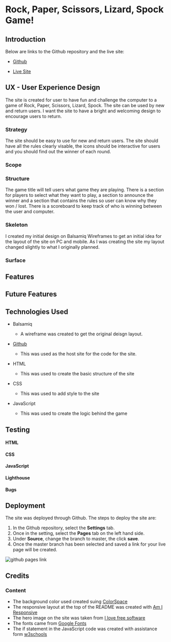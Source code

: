 # Rock, Paper, Scissors, Lizard, Spock Game!

## Introduction

Below are links to the Github repository and the live site:

* [Github](https://github.com/adrian-1990/CI-project-2-JavaScript)


* [Live Site](https://adrian-1990.github.io/CI-project-2-JavaScript/)



## UX - User Experience Design

The site is created for user to have fun and challenge the computer to a game of Rock, Paper, Scissors, Lizard, Spock. The site can be used by new and return users. I want the site to have a bright and welcoming design to encourage users to return.

### Strategy

The site should be easy to use for new and return users. The site should have all the rules clearly visable, the icons should be interactive for users and you should find out the winner of each round.

### Scope

### Structure

The game title will tell users what game they are playing. There is a section for players to select what they want to play, a section to announce the winner and a section that contains the rules so user can know why they won / lost. There is a scoreboard to keep track of who is winning between the user and computer.

### Skeleton

I created my initial design on Balsamiq Wireframes to get an initial idea for the layout of the site on PC and mobile. As I was creating the site my layout changed slightly to what I originally planned.

### Surface

## Features

## Future Features

## Technologies Used

* Balsamiq
  * A wireframe was created to get the original deisgn layout.

* [Github](https://github.com/)
  * This was used as the host site for the code for the site.

* HTML
  * This was used to create the basic structure of the site

* CSS
  * This was used to add style to the site

* JavaScript
  * This was used to create the logic behind the game

## Testing

#### HTML

#### CSS

#### JavaScript

#### Lighthouse

#### Bugs


## Deployment

The site was deployed through Github. The steps to deploy the site are:
1. In the Github repository, select the **Settings** tab.
2. Once in the setting, select the **Pages** tab on the left hand side.
3. Under **Source**, change the branch to master, the click **save**.
4. Once the master branch has been selected and saved a link for your live page will be created.

![github pages link](https://user-images.githubusercontent.com/79532281/154527663-a9c9afc0-af33-45fb-adab-e0b72cf88bcf.png)


## Credits

### Content
* The background color used created suing [ColorSpace](https://mycolor.space/)
* The responsive layout at the top of the README was created with [Am I Responsive](http://ami.responsivedesign.is/)
* The hero image on the site was taken from [I love free software](https://www.ilovefreesoftware.com/26/featured/play-rock-paper-scissors-online-10-free-websites.html)
* The fonts came from [Google Fonts](https://fonts.google.com/)
* The if statement in the JavaScript code was created with assistance form [w3schools](https://www.w3schools.com/js/js_if_else.asp)

